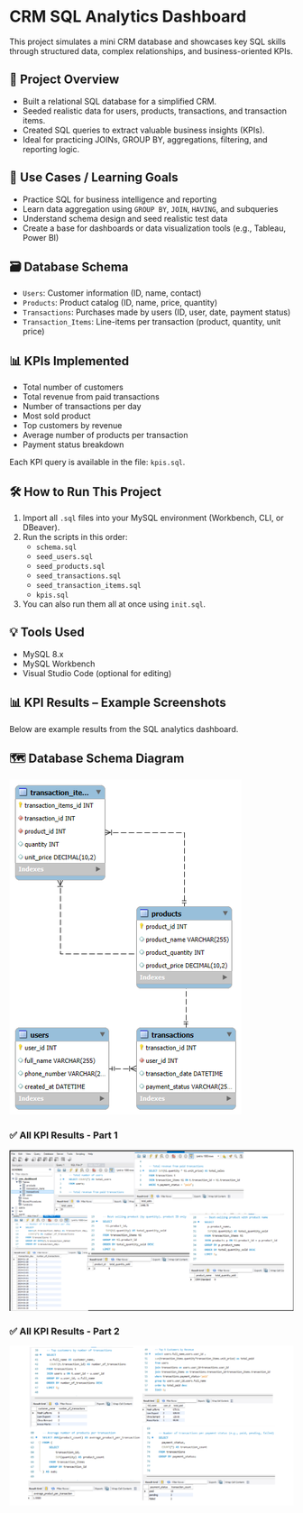 # CRM SQL Analytics Dashboard

This project simulates a mini CRM database and showcases key SQL skills through structured data, complex relationships, and business-oriented KPIs.

## 🚀 Project Overview

- Built a relational SQL database for a simplified CRM.
- Seeded realistic data for users, products, transactions, and transaction items.
- Created SQL queries to extract valuable business insights (KPIs).
- Ideal for practicing JOINs, GROUP BY, aggregations, filtering, and reporting logic.

## 🎯 Use Cases / Learning Goals

- Practice SQL for business intelligence and reporting
- Learn data aggregation using `GROUP BY`, `JOIN`, `HAVING`, and subqueries
- Understand schema design and seed realistic test data
- Create a base for dashboards or data visualization tools (e.g., Tableau, Power BI)

## 🗃️ Database Schema

- `Users`: Customer information (ID, name, contact)
- `Products`: Product catalog (ID, name, price, quantity)
- `Transactions`: Purchases made by users (ID, user, date, payment status)
- `Transaction_Items`: Line-items per transaction (product, quantity, unit price)

## 📊 KPIs Implemented

- Total number of customers
- Total revenue from paid transactions
- Number of transactions per day
- Most sold product
- Top customers by revenue
- Average number of products per transaction
- Payment status breakdown

Each KPI query is available in the file: `kpis.sql`.

## 🛠️ How to Run This Project

1. Import all `.sql` files into your MySQL environment (Workbench, CLI, or DBeaver).
2. Run the scripts in this order:
   - `schema.sql`
   - `seed_users.sql`
   - `seed_products.sql`
   - `seed_transactions.sql`
   - `seed_transaction_items.sql`
   - `kpis.sql`
3. You can also run them all at once using `init.sql`.

## 💡 Tools Used

- MySQL 8.x
- MySQL Workbench
- Visual Studio Code (optional for editing)

## 📊 KPI Results – Example Screenshots

Below are example results from the SQL analytics dashboard.

## 🗺️ Database Schema Diagram

![Database Schema](images/db_schema.png)

### ✅ All KPI Results - Part 1
![KPI Results - Part 1](images/sql_first_picture.png)

### ✅ All KPI Results - Part 2
![KPI Results - Part 2](images/sql_second_picture.png)



